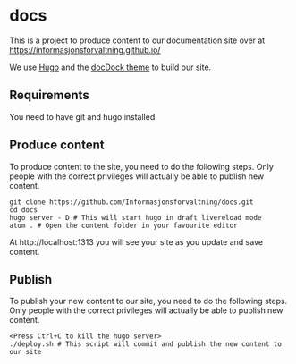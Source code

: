 # docs

This is a project to produce content to our documentation site over at https://informasjonsforvaltning.github.io/

We use [Hugo](https://gohugo.io/) and the [docDock theme](http://docdock.netlify.com/) to build our site.
## Requirements
You need to have git and hugo installed.
## Produce content
To produce content to the site, you need to do the following steps. Only people with the correct privileges will actually be able to publish new content.
```
git clone https://github.com/Informasjonsforvaltning/docs.git
cd docs
hugo server - D # This will start hugo in draft livereload mode 
atom . # Open the content folder in your favourite editor
```
At http://localhost:1313 you will see your site as you update and save content.
## Publish
To publish your new content to our site, you need to do the following steps. Only people with the correct privileges will actually be able to publish new content.
```
<Press Ctrl+C to kill the hugo server>
./deploy.sh # This script will commit and publish the new content to our site
```
